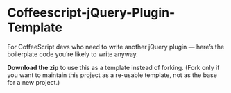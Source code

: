 Coffeescript-jQuery-Plugin-Template
===================================

For CoffeeScript devs who need to write another jQuery plugin — here’s the boilerplate code you’re likely to write anyway.

**Download the zip** to use this as a template instead of forking. (Fork only if you want to maintain this project as a re-usable template, not as the base for a new project.)